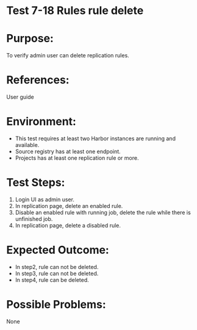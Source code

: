 Test 7-18 Rules rule delete
=======

# Purpose:

To verify admin user can delete replication rules.

# References:
User guide

# Environment:

* This test requires at least two Harbor instances are running and available.
* Source registry has at least one endpoint.  
* Projects has at least one replication rule or more.

# Test Steps:

1. Login UI as admin user.  
2. In replication page, delete an enabled rule.  
3. Disable an enabled rule with running job, delete the rule while there is unfinished job.  
4. In replication page, delete a disabled rule.  

# Expected Outcome:

* In step2, rule can not be deleted.
* In step3, rule can not be deleted.
* In step4, rule can be deleted.  

# Possible Problems:
None
